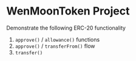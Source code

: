# WenMoonToken Project

Demonstrate the following ERC-20 functionality
1. `approve()` / `allowance()` functions
2. `approve()` / `transferFrom()` flow
3. `transfer()`


